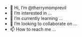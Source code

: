 - 👋 Hi, I’m @therrymomprevil
- 👀 I’m interested in ...
- 🌱 I’m currently learning ...
- 💞️ I’m looking to collaborate on ...
- 📫 How to reach me ...

<!---
therrymomprevil/therrymomprevil is a ✨ special ✨ repository because its `README.md` (this file) appears on your GitHub profile.
You can click the Preview link to take a look at your changes.
--->
